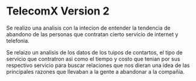 # TelecomX Version 2

Se realizo una analisis con la intecion de entender la tendencia de abandono de las personas que contratan cierto servicio de internet y telefonia.

Se relaizo un analisis de los datos de los tuipos de contartos, el tipo de servicio que contratron asi como el tiempo y costo que tenian por sus respectivo servicio para buscar relaciones que nos dieran una idea de las principales razones que llevaban a la gente a abandonar a la compañia.
